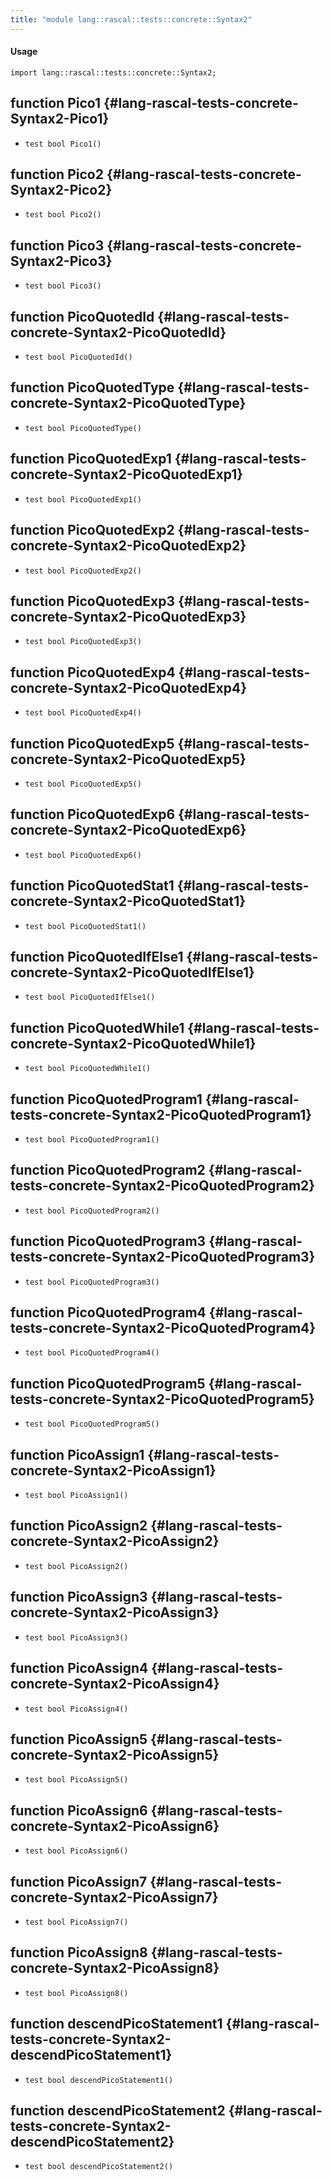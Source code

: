 ```yaml
---
title: "module lang::rascal::tests::concrete::Syntax2"
---
```


#### Usage

`import lang::rascal::tests::concrete::Syntax2;`


## function Pico1 {#lang-rascal-tests-concrete-Syntax2-Pico1}

* ``test bool Pico1()``

## function Pico2 {#lang-rascal-tests-concrete-Syntax2-Pico2}

* ``test bool Pico2()``

## function Pico3 {#lang-rascal-tests-concrete-Syntax2-Pico3}

* ``test bool Pico3()``

## function PicoQuotedId {#lang-rascal-tests-concrete-Syntax2-PicoQuotedId}

* ``test bool PicoQuotedId()``

## function PicoQuotedType {#lang-rascal-tests-concrete-Syntax2-PicoQuotedType}

* ``test bool PicoQuotedType()``

## function PicoQuotedExp1 {#lang-rascal-tests-concrete-Syntax2-PicoQuotedExp1}

* ``test bool PicoQuotedExp1()``

## function PicoQuotedExp2 {#lang-rascal-tests-concrete-Syntax2-PicoQuotedExp2}

* ``test bool PicoQuotedExp2()``

## function PicoQuotedExp3 {#lang-rascal-tests-concrete-Syntax2-PicoQuotedExp3}

* ``test bool PicoQuotedExp3()``

## function PicoQuotedExp4 {#lang-rascal-tests-concrete-Syntax2-PicoQuotedExp4}

* ``test bool PicoQuotedExp4()``

## function PicoQuotedExp5 {#lang-rascal-tests-concrete-Syntax2-PicoQuotedExp5}

* ``test bool PicoQuotedExp5()``

## function PicoQuotedExp6 {#lang-rascal-tests-concrete-Syntax2-PicoQuotedExp6}

* ``test bool PicoQuotedExp6()``

## function PicoQuotedStat1 {#lang-rascal-tests-concrete-Syntax2-PicoQuotedStat1}

* ``test bool PicoQuotedStat1()``

## function PicoQuotedIfElse1 {#lang-rascal-tests-concrete-Syntax2-PicoQuotedIfElse1}

* ``test bool PicoQuotedIfElse1()``

## function PicoQuotedWhile1 {#lang-rascal-tests-concrete-Syntax2-PicoQuotedWhile1}

* ``test bool PicoQuotedWhile1()``

## function PicoQuotedProgram1 {#lang-rascal-tests-concrete-Syntax2-PicoQuotedProgram1}

* ``test bool PicoQuotedProgram1()``

## function PicoQuotedProgram2 {#lang-rascal-tests-concrete-Syntax2-PicoQuotedProgram2}

* ``test bool PicoQuotedProgram2()``

## function PicoQuotedProgram3 {#lang-rascal-tests-concrete-Syntax2-PicoQuotedProgram3}

* ``test bool PicoQuotedProgram3()``

## function PicoQuotedProgram4 {#lang-rascal-tests-concrete-Syntax2-PicoQuotedProgram4}

* ``test bool PicoQuotedProgram4()``

## function PicoQuotedProgram5 {#lang-rascal-tests-concrete-Syntax2-PicoQuotedProgram5}

* ``test bool PicoQuotedProgram5()``

## function PicoAssign1 {#lang-rascal-tests-concrete-Syntax2-PicoAssign1}

* ``test bool PicoAssign1()``

## function PicoAssign2 {#lang-rascal-tests-concrete-Syntax2-PicoAssign2}

* ``test bool PicoAssign2()``

## function PicoAssign3 {#lang-rascal-tests-concrete-Syntax2-PicoAssign3}

* ``test bool PicoAssign3()``

## function PicoAssign4 {#lang-rascal-tests-concrete-Syntax2-PicoAssign4}

* ``test bool PicoAssign4()``

## function PicoAssign5 {#lang-rascal-tests-concrete-Syntax2-PicoAssign5}

* ``test bool PicoAssign5()``

## function PicoAssign6 {#lang-rascal-tests-concrete-Syntax2-PicoAssign6}

* ``test bool PicoAssign6()``

## function PicoAssign7 {#lang-rascal-tests-concrete-Syntax2-PicoAssign7}

* ``test bool PicoAssign7()``

## function PicoAssign8 {#lang-rascal-tests-concrete-Syntax2-PicoAssign8}

* ``test bool PicoAssign8()``

## function descendPicoStatement1 {#lang-rascal-tests-concrete-Syntax2-descendPicoStatement1}

* ``test bool descendPicoStatement1()``

## function descendPicoStatement2 {#lang-rascal-tests-concrete-Syntax2-descendPicoStatement2}

* ``test bool descendPicoStatement2()``

